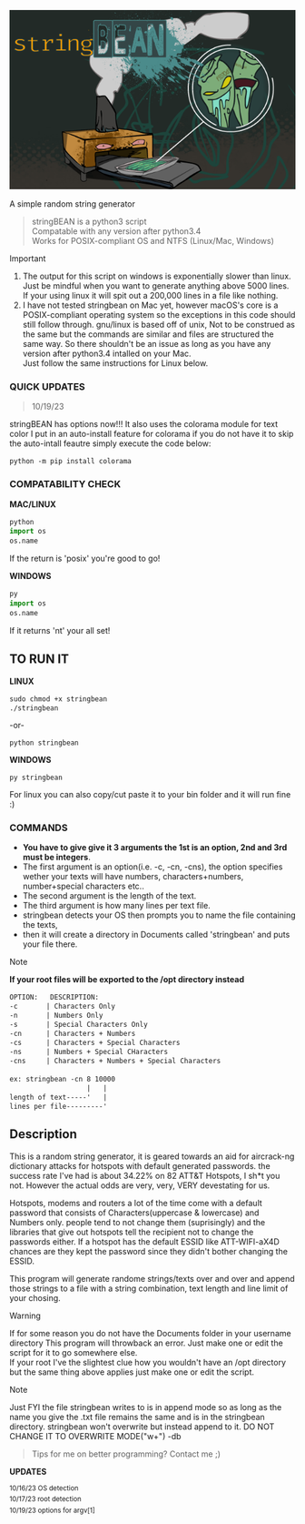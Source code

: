![stringbean.png](https://github.com/dirtybrie/stringbean/blob/%7Bdirt%7D/img/stringbean.png)
<!--?raw=true-->
A simple random string generator

> stringBEAN is a python3 script<br/>
> Compatable with any version after python3.4<br/>
> Works for POSIX-compliant OS and NTFS (Linux/Mac, Windows)<br/>

> [!IMPORTANT]
> 1. The output for this script on windows is exponentially slower than linux. Just be mindful when you
> want to generate anything above 5000 lines. If your using linux it will spit out a 200,000 lines in a file like nothing.<br/>
> 2. I have not tested stringbean on Mac yet, however macOS's core is a
> POSIX-compliant operating system so the exceptions in this code should still follow through.
> gnu/linux is based off of unix, Not to be construed as the same but the commands are similar
> and files are structured the same way. So there shouldn't be an issue as long as you have any version after python3.4 intalled on your Mac.<br/>
> Just follow the same instructions for Linux below.

### QUICK UPDATES
>10/19/23

stringBEAN has options now!!! It also uses the colorama module for text color
I put in an auto-install feature for colorama if you do not have it
to skip the auto-intall feautre simply execute the code below:

```
python -m pip install colorama
```

### COMPATABILITY CHECK

__MAC/LINUX__
```python
python
import os
os.name
```
If the return is 'posix' you're good to go!<br>

__WINDOWS__
```python
py
import os
os.name
```
If it returns 'nt' your all set!

## TO RUN IT

__LINUX__
```
sudo chmod +x stringbean
./stringbean
```
-or-
```
python stringbean
```
__WINDOWS__
```
py stringbean
```
For linux you can also copy/cut paste it to your bin folder and it will run fine :)
 
### COMMANDS
* __You have to give give it 3 arguments the 1st is an option, 2nd and 3rd must be integers__.
* The first argument is an option(i.e. -c, -cn, -cns), the option specifies wether your texts will 
  have numbers, characters+numbers, number+special characters etc.. 
* The second argument is the length of the text.
* The third argument is how many lines per text file.
* stringbean detects your OS then prompts you to name the file containing the texts,
* then it will create a directory in Documents called 'stringbean' and puts your file there.
> [!NOTE]
> __If your root files will be exported to the /opt directory instead__
```
OPTION:   DESCRIPTION:
-c       | Characters Only
-n       | Numbers Only
-s       | Special Characters Only
-cn      | Characters + Numbers
-cs      | Characters + Special Characters
-ns      | Numbers + Special CHaracters
-cns     | Characters + Numbers + Special Characters

ex: stringbean -cn 8 10000
                   |   |
length of text-----'   |
lines per file---------'

```
## Description

This is a random string generator, it is geared towards an aid for aircrack-ng 
dictionary attacks for hotspots with default generated passwords.
the success rate I've had is about 34.22% on 82 ATT&T Hotspots, I sh*t you not.
However the actual odds are very, very, VERY devestating for us.

Hotspots, modems and routers a lot of the time come with a default password that 
consists of Characters(uppercase & lowercase) and Numbers only. people tend to not
change them (suprisingly) and the libraries that give out hotspots tell the recipient 
not to change the passwords either. If a hotspot has the default ESSID like
ATT-WIFI-aX4D chances are they kept the password since they didn't bother
changing the ESSID.
 
This program will generate randome strings/texts over and over and append those
strings to a file with a string combination, text length and line limit of your chosing.

> [!WARNING]
> If for some reason you do not have the Documents folder in your username directory
> This program will throwback an error. Just make one or edit the script for it to go somewhere else.<br/>
> If your root I've the slightest clue how you wouldn't have an /opt
> directory but the same thing above applies just make one or edit the script.

> [!NOTE]
> Just FYI the file stringbean writes to is in append mode so as long
> as the name you give the .txt file remains the same and is in the
> stringbean directory.
> stringbean won't overwrite but instead append to it.
> DO NOT CHANGE IT TO OVERWRITE MODE("w+")
> -db

> Tips for me on better programming? Contact me ;)

__UPDATES__<br/>

<sup>
10/16/23 OS detection<br/>
10/17/23 root detection<br/>
10/19/23 options for argv[1]
</sup>

